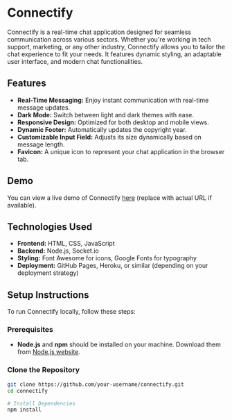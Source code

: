 # Connectify

Connectify is a real-time chat application designed for seamless communication across various sectors. Whether you're working in tech support, marketing, or any other industry, Connectify allows you to tailor the chat experience to fit your needs. It features dynamic styling, an adaptable user interface, and modern chat functionalities.

## Features

- **Real-Time Messaging:** Enjoy instant communication with real-time message updates.
- **Dark Mode:** Switch between light and dark themes with ease.
- **Responsive Design:** Optimized for both desktop and mobile views.
- **Dynamic Footer:** Automatically updates the copyright year.
- **Customizable Input Field:** Adjusts its size dynamically based on message length.
- **Favicon:** A unique icon to represent your chat application in the browser tab.

## Demo

You can view a live demo of Connectify [here](#) (replace with actual URL if available).

## Technologies Used

- **Frontend:** HTML, CSS, JavaScript
- **Backend:** Node.js, Socket.io
- **Styling:** Font Awesome for icons, Google Fonts for typography
- **Deployment:** GitHub Pages, Heroku, or similar (depending on your deployment strategy)

## Setup Instructions

To run Connectify locally, follow these steps:

### Prerequisites

- **Node.js** and **npm** should be installed on your machine. Download them from [Node.js website](https://nodejs.org/).

### Clone the Repository

```bash
git clone https://github.com/your-username/connectify.git
cd connectify

# Install Dependencies
npm install
